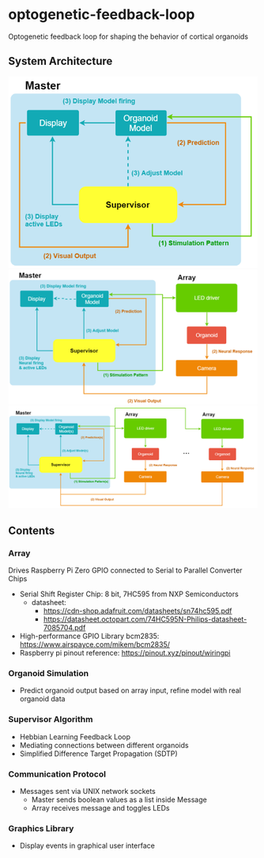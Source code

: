 # optogenetic-feedback-loop
Optogenetic feedback loop for shaping the behavior of cortical organoids

## System Architecture
![Architecture1](OptogeneticFeedbackLoop_1.png)
![Architecture3](OptogeneticFeedbackLoop_2.png)
![Architecture3](OptogeneticFeedbackLoop_3.png)

## Contents

### Array
  Drives Raspberry Pi Zero GPIO connected to Serial to Parallel Converter Chips
  - Serial Shift Register Chip: 8 bit, 7HC595 from NXP Semiconductors
    - datasheet: 
      - https://cdn-shop.adafruit.com/datasheets/sn74hc595.pdf
      - https://datasheet.octopart.com/74HC595N-Philips-datasheet-7085704.pdf
  - High-performance GPIO Library bcm2835: https://www.airspayce.com/mikem/bcm2835/
  - Raspberry pi pinout reference: https://pinout.xyz/pinout/wiringpi
  
### Organoid Simulation
- Predict organoid output based on array input, refine model with real organoid data

### Supervisor Algorithm
- Hebbian Learning Feedback Loop
- Mediating connections between different organoids
- Simplified Difference Target Propagation (SDTP)

### Communication Protocol
  - Messages sent via UNIX network sockets
    - Master sends boolean values as a list inside Message
    - Array receives message and toggles LEDs

### Graphics Library 
  - Display events in graphical user interface

